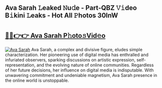 ## Ava Sarah 𝙻eaked 𝙽u𝚍e - Part-QBZ 𝚅𝚒deo B𝚒kini 𝙻eaks - Hot All 𝙿hotos 30InW

# <h2><a href="http://ld1k4o.urlbe.top/?page=Ava+Sarah">🔗🔗👉👉 Ava Sarah P𝚑oto𝚜Vid𝚎o</a></h2>

[![Ava Sarah](https://i.imgur.com/eBuTRDB.gif)](http://ld1k4o.urlbe.top/?page=Ava+Sarah)
Ava Sarah, a complex and divisive figure, eludes simple characterization. Her pioneering use of digital media has enthralled and infuriated observers, sparking discussions on artistic expression, self-representation, and the evolving nature of online communities. Regardless of her future decisions, her influence on digital media is indisputable. With unwavering commitment and undeniable magnetism, Ava Sarah presence in the online world is unstoppable.
